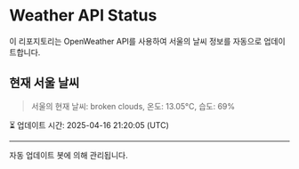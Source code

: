 
# Weather API Status

이 리포지토리는 OpenWeather API를 사용하여 서울의 날씨 정보를 자동으로 업데이트합니다.

## 현재 서울 날씨
> 서울의 현재 날씨: broken clouds, 온도: 13.05°C, 습도: 69%

⏳ 업데이트 시간: 2025-04-16 21:20:05 (UTC)

---
자동 업데이트 봇에 의해 관리됩니다.
